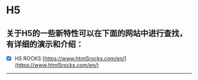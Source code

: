 # H5
## 关于H5的一些新特性可以在下面的网站中进行查找，有详细的演示和介绍：
- [X] H5 ROCKS  [https://www.html5rocks.com/en/](https://www.html5rocks.com/en/)

----

[]()
